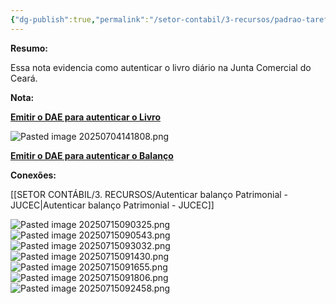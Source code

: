 ```yaml
---
{"dg-publish":true,"permalink":"/setor-contabil/3-recursos/padrao-tarefas/autenticar-livro-diario-jucec/","dgPassFrontmatter":true,"created":"2025-07-01T11:50:12.640-03:00","updated":"2025-07-15T09:30:40.607-03:00"}
---
```


**Resumo:**

Essa nota evidencia como autenticar o livro diário na Junta Comercial do Ceará.


**Nota:**

[**Emitir o DAE para autenticar o Livro**](https://portalservicos.jucec.ce.gov.br/guiapagamento/pages/autenticacaoLivro/autenticacaoLivroPasso1.seam?conversationId=3494)

![Pasted image 20250704141808.png](/img/user/4%20ARQUIVOS/Pasted%20image%2020250704141808.png)

[**Emitir o DAE para autenticar o Balanço**](https://portalservicos.jucec.ce.gov.br/fcnremp/pages/remp/remp.seam?cid=2506)



**Conexões:**

[[SETOR CONTÁBIL/3. RECURSOS/Autenticar balanço Patrimonial - JUCEC\|Autenticar balanço Patrimonial - JUCEC]]




![Pasted image 20250715090325.png](/img/user/4%20ARQUIVOS/Pasted%20image%2020250715090325.png)
![Pasted image 20250715090543.png](/img/user/4%20ARQUIVOS/Pasted%20image%2020250715090543.png)
![Pasted image 20250715093032.png](/img/user/4%20ARQUIVOS/Pasted%20image%2020250715093032.png)
![Pasted image 20250715091430.png](/img/user/4%20ARQUIVOS/Pasted%20image%2020250715091430.png)
![Pasted image 20250715091655.png](/img/user/4%20ARQUIVOS/Pasted%20image%2020250715091655.png)
![Pasted image 20250715091806.png](/img/user/4%20ARQUIVOS/Pasted%20image%2020250715091806.png)
![Pasted image 20250715092458.png](/img/user/4%20ARQUIVOS/Pasted%20image%2020250715092458.png)